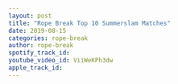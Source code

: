 ```yaml
---
layout: post
title: "Rope Break Top 10 Summerslam Matches"
date: 2019-08-15
categories: rope-break
author: rope-break
spotify_track_id: 
youtube_video_id: ViiWeKPh3dw
apple_track_id: 
---
```

